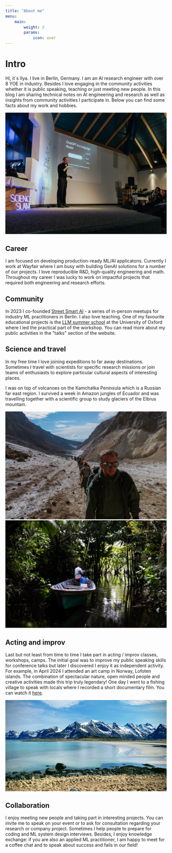 ```yaml
---
title: "About me"
menu:
    main:
        weight: 2
        params: 
            icon: user
---
```

# Intro

Hi, it`s Ilya. I live in Berlin, Germany. I am an AI research engineer with over 8 YOE in industry. Besides I love engaging in the community activities whether it is public speaking, teaching or just meeting new people. In this blog I am sharing technical notes on AI engineering and research as well as insights from community activities I participate in. Below you can find some facts about my work and hobbies.

![Sci-pop talk about language models during Science Slam Berlin](science_slam.jpg)

## Career

I am focused on developing production-ready ML/AI applicatons. Currently I work at Wayfair where I am busy with building GenAI solutions for a number of our projects. I love reproducible R&D, high-quality engineering and math. Throughout my career I was lucky to work on impactful projects that required both engineering and research efforts. 

## Community

 In 2023 I co-founded [Street Smart AI](https://www.meetup.com/street-smart-ai-berlin-meetup/) - a series of in-person meetups for industry ML practitioners in Berlin. I also love teaching. One of my favourite educational projects is the [LLM summer school](https://www.llmsforsocialsciene.dev/) at the University of Oxford where I led the practical part of the workshop. You can read more about my public activities in the "talks" section of the website.

## Science and travel

In my free time I love joining expeditions to far away destinations. Sometimes I travel with scientists for specific research missions or join teams of enthusiasts to explore particular cultural aspects of interesting places. 

I was on top of volcanoes on the Kamchatka Peninsula which is a Russian far east region. I survived a week in Amazon jungles of Ecuador and was travelling together with a scientific group to study glaciers of the Elbrus mountain.

![Road to the Volcano, Kamchatka](kamchatka.jpg) ![Somewhere inside the Amazonian rainforest](amazonia.jpeg)

## Acting and improv

Last but not least from time to time I take part in acting / improv classes, workshops, camps. The initial goal was to improve my public speaking skills for conference talks but later I discovered I enjoy it as independent activity. For example, in April 2024 I attended an art camp in Norway, Lofoten islands. The combination of spectacular nature, open minded people and creative activities made this trip truly legendary! One day I went to a fishing village to speak with locals where I recorded a short documentary film. You can watch it [here](https://youtu.be/KXiPtvKhK3E).

![Every single picture made in Lofoten looks like a piece of art.](lofoten.jpg)

## Collaboration

I enjoy meeting new people and taking part in interesting projects. You can invite me to speak on your event or to ask for consultation regarding your research or company project. Sometimes I help people to prepare for coding and ML system design interviews. Besides, I enjoy knowledge exchange: if you are also an applied ML practitioner, I am happy to meet for a coffee chat and to speak about success and fails in our field!
